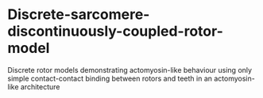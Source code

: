 # Discrete-sarcomere-discontinuously-coupled-rotor-model
Discrete rotor models demonstrating actomyosin-like behaviour using only simple contact-contact binding between rotors and teeth in an actomyosin-like architecture 
